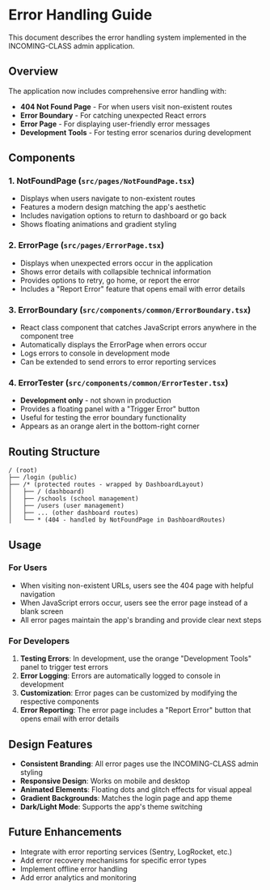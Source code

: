# Error Handling Guide

This document describes the error handling system implemented in the INCOMING-CLASS admin application.

## Overview

The application now includes comprehensive error handling with:
- **404 Not Found Page** - For when users visit non-existent routes
- **Error Boundary** - For catching unexpected React errors
- **Error Page** - For displaying user-friendly error messages
- **Development Tools** - For testing error scenarios during development

## Components

### 1. NotFoundPage (`src/pages/NotFoundPage.tsx`)
- Displays when users navigate to non-existent routes
- Features a modern design matching the app's aesthetic
- Includes navigation options to return to dashboard or go back
- Shows floating animations and gradient styling

### 2. ErrorPage (`src/pages/ErrorPage.tsx`)
- Displays when unexpected errors occur in the application
- Shows error details with collapsible technical information
- Provides options to retry, go home, or report the error
- Includes a "Report Error" feature that opens email with error details

### 3. ErrorBoundary (`src/components/common/ErrorBoundary.tsx`)
- React class component that catches JavaScript errors anywhere in the component tree
- Automatically displays the ErrorPage when errors occur
- Logs errors to console in development mode
- Can be extended to send errors to error reporting services

### 4. ErrorTester (`src/components/common/ErrorTester.tsx`)
- **Development only** - not shown in production
- Provides a floating panel with a "Trigger Error" button
- Useful for testing the error boundary functionality
- Appears as an orange alert in the bottom-right corner

## Routing Structure

```
/ (root)
├── /login (public)
├── /* (protected routes - wrapped by DashboardLayout)
│   ├── / (dashboard)
│   ├── /schools (school management)
│   ├── /users (user management)
│   ├── ... (other dashboard routes)
│   └── * (404 - handled by NotFoundPage in DashboardRoutes)
```

## Usage

### For Users
- When visiting non-existent URLs, users see the 404 page with helpful navigation
- When JavaScript errors occur, users see the error page instead of a blank screen
- All error pages maintain the app's branding and provide clear next steps

### For Developers
1. **Testing Errors**: In development, use the orange "Development Tools" panel to trigger test errors
2. **Error Logging**: Errors are automatically logged to console in development
3. **Customization**: Error pages can be customized by modifying the respective components
4. **Error Reporting**: The error page includes a "Report Error" button that opens email with error details

## Design Features

- **Consistent Branding**: All error pages use the INCOMING-CLASS admin styling
- **Responsive Design**: Works on mobile and desktop
- **Animated Elements**: Floating dots and glitch effects for visual appeal
- **Gradient Backgrounds**: Matches the login page and app theme
- **Dark/Light Mode**: Supports the app's theme switching

## Future Enhancements

- Integrate with error reporting services (Sentry, LogRocket, etc.)
- Add error recovery mechanisms for specific error types
- Implement offline error handling
- Add error analytics and monitoring 